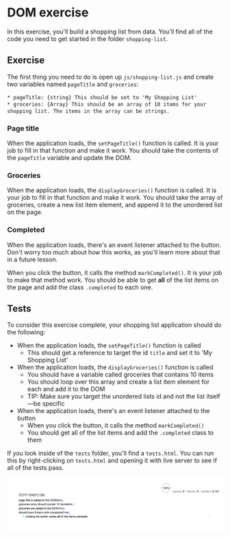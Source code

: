 # DOM exercise

In this exercise, you'll build a shopping list from data. You'll find all of the code you need to get started in the folder `shopping-list`.

## Exercise

The first thing you need to do is open up `js/shopping-list.js` and create two variables named `pageTitle` and `groceries`:

    * pageTitle: {string} This should be set to 'My Shopping List'
    * groceries: {Array} This should be an array of 10 items for your shopping list. The items in the array can be strings.

### Page title

When the application loads, the `setPageTitle()` function is called. It is your job to fill in that function and make it work. You should take the contents of the `pageTitle` variable and update the DOM.

### Groceries

When the application loads, the `displayGroceries()` function is called. It is your job to fill in that function and make it work. You should take the array of groceries, create a new list item element, and append it to the unordered list on the page.

### Completed

When the application loads, there's an event listener attached to the button. Don't worry too much about how this works, as you'll learn more about that in a future lesson.

When you click the button, it calls the method `markCompleted()`. It is your job to make that method work. You should be able to get **all** of the list items on the page and add the class `.completed` to each one.

## Tests

To consider this exercise complete, your shopping list application should do the following:

* When the application loads, the `setPageTitle()` function is called
    * This should get a reference to target the id `title` and set it to 'My Shopping List'
* When the application loads, the `displayGroceries()` function is called
    * You should have a variable called groceries that contains 10 items
    * You should loop over this array and create a list item element for each and add it to the DOM
    * TIP: Make sure you target the unordered lists id and not the list itself—be specific
* When the application loads, there's an event listener attached to the button
    * When you click the button, it calls the method `markCompleted()`
    * You should get all of the list items and add the `.completed` class to them

If you look inside of the `tests` folder, you'll find a `tests.html`. You can run this by right-clicking on `tests.html` and opening it with live server to see if all of the tests pass.

![All Tests Passed](img/all-tests-passed.png)
